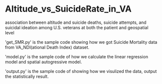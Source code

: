 # Altitude_vs_SuicideRate_in_VA
association between altitude and suicide deaths, suicide attempts, and suicidal ideation among U.S. veterans at both the patient and geospatial level

'get_SMR.py' is the sample code showing how we got Suicide Mortality data from VA_NDI(ational Death Index) dataset.

'model.py' is the sample code of how we calculate the linear regression model and spatial autogressive model.

'output.py' is the sample code of showing how we visulized the data, output the statistically result.
